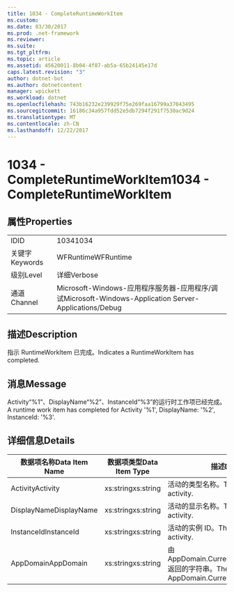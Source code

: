 ```yaml
---
title: 1034 - CompleteRuntimeWorkItem
ms.custom: 
ms.date: 03/30/2017
ms.prod: .net-framework
ms.reviewer: 
ms.suite: 
ms.tgt_pltfrm: 
ms.topic: article
ms.assetid: 45620011-8b04-4f87-ab5a-65b24145e17d
caps.latest.revision: "3"
author: dotnet-bot
ms.author: dotnetcontent
manager: wpickett
ms.workload: dotnet
ms.openlocfilehash: 743b16232e239929f75e269faa16799a37043495
ms.sourcegitcommit: 16186c34a957fdd52e5db7294f291f7530ac9d24
ms.translationtype: MT
ms.contentlocale: zh-CN
ms.lasthandoff: 12/22/2017
---
```

# <a name="1034---completeruntimeworkitem"></a><span data-ttu-id="edf05-102">1034 - CompleteRuntimeWorkItem</span><span class="sxs-lookup"><span data-stu-id="edf05-102">1034 - CompleteRuntimeWorkItem</span></span>
## <a name="properties"></a><span data-ttu-id="edf05-103">属性</span><span class="sxs-lookup"><span data-stu-id="edf05-103">Properties</span></span>  
  
|||  
|-|-|  
|<span data-ttu-id="edf05-104">ID</span><span class="sxs-lookup"><span data-stu-id="edf05-104">ID</span></span>|<span data-ttu-id="edf05-105">1034</span><span class="sxs-lookup"><span data-stu-id="edf05-105">1034</span></span>|  
|<span data-ttu-id="edf05-106">关键字</span><span class="sxs-lookup"><span data-stu-id="edf05-106">Keywords</span></span>|<span data-ttu-id="edf05-107">WFRuntime</span><span class="sxs-lookup"><span data-stu-id="edf05-107">WFRuntime</span></span>|  
|<span data-ttu-id="edf05-108">级别</span><span class="sxs-lookup"><span data-stu-id="edf05-108">Level</span></span>|<span data-ttu-id="edf05-109">详细</span><span class="sxs-lookup"><span data-stu-id="edf05-109">Verbose</span></span>|  
|<span data-ttu-id="edf05-110">通道</span><span class="sxs-lookup"><span data-stu-id="edf05-110">Channel</span></span>|<span data-ttu-id="edf05-111">Microsoft-Windows-应用程序服务器-应用程序/调试</span><span class="sxs-lookup"><span data-stu-id="edf05-111">Microsoft-Windows-Application Server-Applications/Debug</span></span>|  
  
## <a name="description"></a><span data-ttu-id="edf05-112">描述</span><span class="sxs-lookup"><span data-stu-id="edf05-112">Description</span></span>  
 <span data-ttu-id="edf05-113">指示 RuntimeWorkItem 已完成。</span><span class="sxs-lookup"><span data-stu-id="edf05-113">Indicates a RuntimeWorkItem has completed.</span></span>  
  
## <a name="message"></a><span data-ttu-id="edf05-114">消息</span><span class="sxs-lookup"><span data-stu-id="edf05-114">Message</span></span>  
 <span data-ttu-id="edf05-115">Activity“%1”、DisplayName“%2”、InstanceId“%3”的运行时工作项已经完成。</span><span class="sxs-lookup"><span data-stu-id="edf05-115">A runtime work item has completed for Activity '%1', DisplayName: '%2', InstanceId: '%3'.</span></span>  
  
## <a name="details"></a><span data-ttu-id="edf05-116">详细信息</span><span class="sxs-lookup"><span data-stu-id="edf05-116">Details</span></span>  
  
|<span data-ttu-id="edf05-117">数据项名称</span><span class="sxs-lookup"><span data-stu-id="edf05-117">Data Item Name</span></span>|<span data-ttu-id="edf05-118">数据项类型</span><span class="sxs-lookup"><span data-stu-id="edf05-118">Data Item Type</span></span>|<span data-ttu-id="edf05-119">描述</span><span class="sxs-lookup"><span data-stu-id="edf05-119">Description</span></span>|  
|--------------------|--------------------|-----------------|  
|<span data-ttu-id="edf05-120">Activity</span><span class="sxs-lookup"><span data-stu-id="edf05-120">Activity</span></span>|<span data-ttu-id="edf05-121">xs:string</span><span class="sxs-lookup"><span data-stu-id="edf05-121">xs:string</span></span>|<span data-ttu-id="edf05-122">活动的类型名称。</span><span class="sxs-lookup"><span data-stu-id="edf05-122">The type name of the activity.</span></span>|  
|<span data-ttu-id="edf05-123">DisplayName</span><span class="sxs-lookup"><span data-stu-id="edf05-123">DisplayName</span></span>|<span data-ttu-id="edf05-124">xs:string</span><span class="sxs-lookup"><span data-stu-id="edf05-124">xs:string</span></span>|<span data-ttu-id="edf05-125">活动的显示名称。</span><span class="sxs-lookup"><span data-stu-id="edf05-125">The display name of the activity.</span></span>|  
|<span data-ttu-id="edf05-126">InstanceId</span><span class="sxs-lookup"><span data-stu-id="edf05-126">InstanceId</span></span>|<span data-ttu-id="edf05-127">xs:string</span><span class="sxs-lookup"><span data-stu-id="edf05-127">xs:string</span></span>|<span data-ttu-id="edf05-128">活动的实例 ID。</span><span class="sxs-lookup"><span data-stu-id="edf05-128">The instance id of the activity.</span></span>|  
|<span data-ttu-id="edf05-129">AppDomain</span><span class="sxs-lookup"><span data-stu-id="edf05-129">AppDomain</span></span>|<span data-ttu-id="edf05-130">xs:string</span><span class="sxs-lookup"><span data-stu-id="edf05-130">xs:string</span></span>|<span data-ttu-id="edf05-131">由 AppDomain.CurrentDomain.FriendlyName 返回的字符串。</span><span class="sxs-lookup"><span data-stu-id="edf05-131">The string returned by AppDomain.CurrentDomain.FriendlyName.</span></span>|
